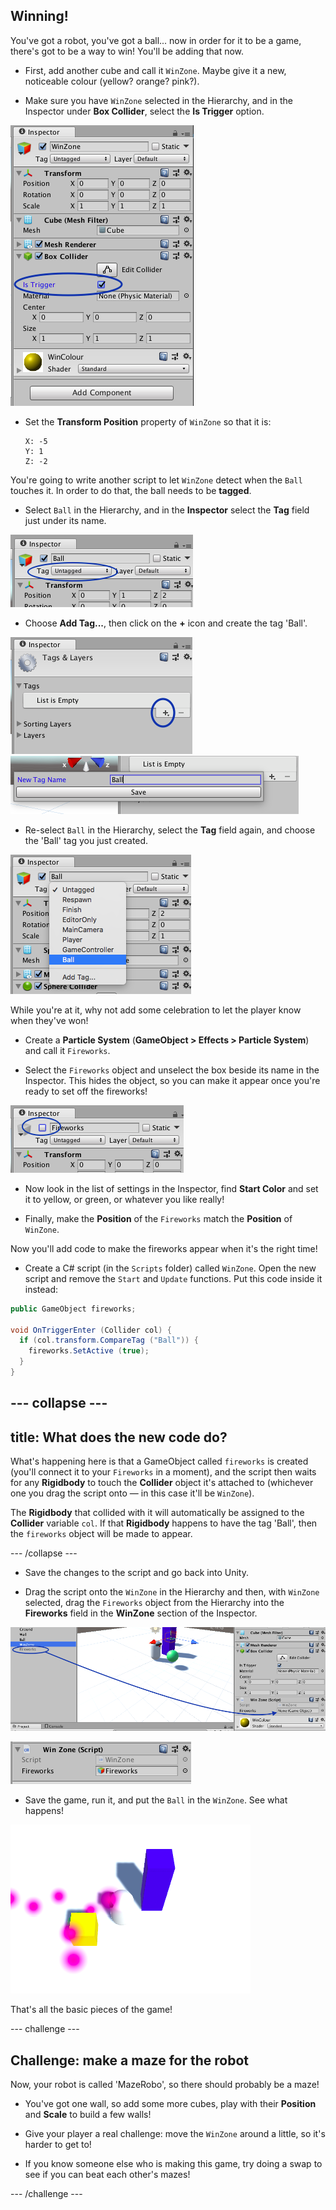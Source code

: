 ## Winning!

You've got a robot, you've got a ball... now in order for it to be a game, there's got to be a way to win! You'll be adding that now.

+ First, add another cube and call it `WinZone`. Maybe give it a new, noticeable colour (yellow? orange? pink?).

+ Make sure you have `WinZone` selected in the Hierarchy, and in the Inspector under **Box Collider**, select the **Is Trigger** option.

![The Is Trigger checkbox has been ticked](images/step11_BoxColliderTrigger.png)

+ Set the **Transform Position** property of `WinZone` so that it is:
  ```
  X: -5
  Y: 1
  Z: -2
  ```
You're going to write another script to let `WinZone` detect when the `Ball` touches it. In order to do that, the ball needs to be **tagged**.

+ Select `Ball` in the Hierarchy, and in the **Inspector** select the **Tag** field just under its name.

![The Tag property in the inspector](images/step11_BallTagProperty.png)

+ Choose **Add Tag...**, then click on the **+** icon and create the tag 'Ball'.

![Click the plus to add a new tag](images/step11_AddTag.png) ![Creating a new tag called Ball](images/step11_NewTagBall.png)

+ Re-select `Ball` in the Hierarchy, select the **Tag** field again, and choose the 'Ball' tag you just created.

![Select the Ball tag for the Ball object](images/step11_ChooseBallTag.png)

While you're at it, why not add some celebration to let the player know when they've won!

+ Create a **Particle System** (**GameObject > Effects > Particle System**) and call it `Fireworks`.

+ Select the `Fireworks` object and unselect the box beside its name in the Inspector. This hides the object, so you can make it appear once you're ready to set off the fireworks!

![The checkbox next to Fireworks is unticked](images/step11_uncheckFireworks.png)

+ Now look in the list of settings in the Inspector, find **Start Color** and set it to yellow, or green, or whatever you like really!

+ Finally, make the **Position** of the `Fireworks` match the **Position** of `WinZone`.

Now you'll add code to make the fireworks appear when it's the right time!

+ Create a C# script (in the `Scripts` folder) called `WinZone`. Open the new script and remove the `Start` and `Update` functions. Put this code inside it instead:

```cs
public GameObject fireworks;

void OnTriggerEnter (Collider col) {
  if (col.transform.CompareTag ("Ball")) {
    fireworks.SetActive (true);
  }
}
```

--- collapse ---
---
title: What does the new code do?
---

What's happening here is that a GameObject called `fireworks` is created (you'll connect it to your `Fireworks` in a moment), and the script then waits for any **Rigidbody** to touch the **Collider** object it's attached to (whichever one you drag the script onto — in this case it'll be `WinZone`).

The **Rigidbody** that collided with it will automatically be assigned to the **Collider** variable `col`. If that **Rigidbody** happens to have the tag 'Ball', then the `fireworks` object will be made to appear.

--- /collapse ---

+ Save the changes to the script and go back into Unity.

+ Drag the script onto the `WinZone` in the Hierarchy and then, with `WinZone` selected, drag the `Fireworks` object from the Hierarchy into the **Fireworks** field in the **WinZone** section of the Inspector.

![Drag Fireworks onto the script in the WinZone inspector](images/step11_DragFireworksIntoScript.png)

![The Fireworks value in the script](images/step11_FireworksInScript.png)

+ Save the game, run it, and put the `Ball` in the `WinZone`. See what happens!

![Fireworks appearing when the ball is pushed into the win zone](images/step11_WinningFireworks.png)

That's all the basic pieces of the game!

--- challenge ---

## Challenge: make a maze for the robot

Now, your robot is called 'MazeRobo', so there should probably be a maze!

+ You've got one wall, so add some more cubes, play with their **Position** and **Scale** to build a few walls!

+ Give your player a real challenge: move the `WinZone` around a little, so it's harder to get to!

+ If you know someone else who is making this game, try doing a swap to see if you can beat each other's mazes!

--- /challenge ---
